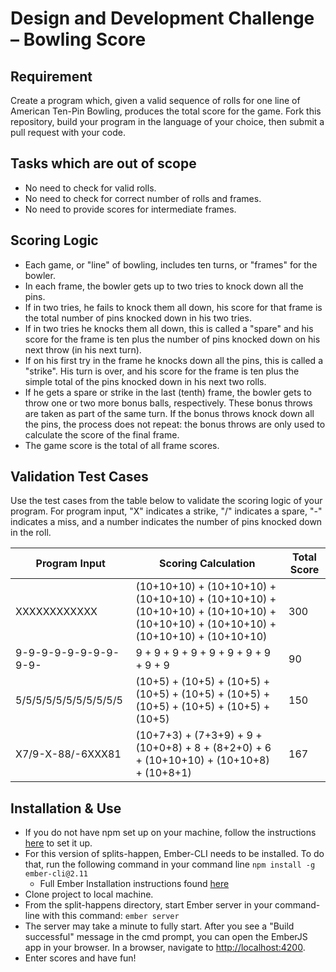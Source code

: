 ﻿# Design and Development Challenge – Bowling Score

## Requirement
Create a program which, given a valid sequence of rolls for one line of American Ten-Pin Bowling, produces the total score for the game. Fork this repository, build your program in the language of your choice, then submit a pull request with your code.

## Tasks which are out of scope
*   No need to check for valid rolls.
*   No need to check for correct number of rolls and frames.
*   No need to provide scores for intermediate frames.

## Scoring Logic
*   Each game, or "line" of bowling, includes ten turns, or "frames" for the bowler.
*   In each frame, the bowler gets up to two tries to knock down all the pins.
*   If in two tries, he fails to knock them all down, his score for that frame is the total number of pins knocked down in his two tries.
*   If in two tries he knocks them all down, this is called a "spare" and his score for the frame is ten plus the number of pins knocked down on his next throw (in his next turn).
*   If on his first try in the frame he knocks down all the pins, this is called a "strike". His turn is over, and his score for the frame is ten plus the simple total of the pins knocked down in his next two rolls.
*   If he gets a spare or strike in the last (tenth) frame, the bowler gets to throw one or two more bonus balls, respectively. These bonus throws are taken as part of the same turn. If the bonus throws knock down all the pins, the process does not repeat: the bonus throws are only used to calculate the score of the final frame.
*   The game score is the total of all frame scores.

## Validation Test Cases
Use the test cases from the table below to validate the scoring logic of your program. For program input, "X" indicates a strike, "/" indicates a spare, "-" indicates a miss, and a number indicates the number of pins knocked down in the roll.

| Program Input         | Scoring Calculation                                                                                                             | Total Score |
|-----------------------|---------------------------------------------------------------------------------------------------------------------------------|-------------|
| XXXXXXXXXXXX          | (10+10+10) + (10+10+10) + (10+10+10) + (10+10+10) + (10+10+10) + (10+10+10) + (10+10+10) + (10+10+10) + (10+10+10) + (10+10+10) | 300         |
| 9-9-9-9-9-9-9-9-9-9-  | 9 + 9 + 9 + 9 + 9 + 9 + 9 + 9 + 9 + 9                                                                                           | 90          |
| 5/5/5/5/5/5/5/5/5/5/5 | (10+5) + (10+5) + (10+5) + (10+5) + (10+5) + (10+5) + (10+5) + (10+5) + (10+5) + (10+5)                                         | 150         |
| X7/9-X-88/-6XXX81     | (10+7+3) + (7+3+9) + 9 + (10+0+8) + 8 + (8+2+0) + 6 + (10+10+10) + (10+10+8) + (10+8+1)                                         | 167         |

## Installation & Use
*  If you do not have npm set up on your machine, follow the instructions [here](https://docs.npmjs.com/getting-started/installing-node) to set it up.
*  For this version of splits-happen, Ember-CLI needs to be installed.  To do that, run the following command in your command line `npm install -g ember-cli@2.11`
	-  Full Ember Installation instructions found [here](https://guides.emberjs.com/v2.13.0/getting-started/)
*  Clone project to local machine.
*  From the split-happens directory, start Ember server in your command-line with this command: `ember server`
*  The server may take a minute to fully start.  After you see a "Build successful" message in the cmd prompt, you can open the EmberJS app in your browser.  In a browser, navigate to [http://localhost:4200](http://localhost:4200).  
*  Enter scores and have fun!




